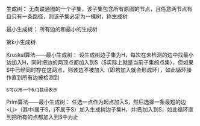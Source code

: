 生成树：
  无向联通图的一个子集，该子集包含所有原图的节点，且任意两节点有且只有一条路径，则该子集必定为一棵树，称生成树
	
最小生成树：
	所有边的和最小的生成树
	
第k小生成树
	
	
Kruskal算法——最小生成树：
	设生成树边子集为H，每次在未检测的边中找最小边加入H，同时把边的两顶点都加入到S（S实际上就是当前子集的点集），但如果S中已经同时存在这两点，则该边不被加入（即若加入就会形成环），如此循环操作直到所有边被检测到
	
	S可以用一个0/1数组表示

Prim算法——最小生成树：
	任选一点作为起点加入S，然后选择一条最短的边<i,j>（其中i属于S，j不属于S）加入生成树边子集H，并把j加入到S，如此循环直到把所有的点都加入到S中为止
